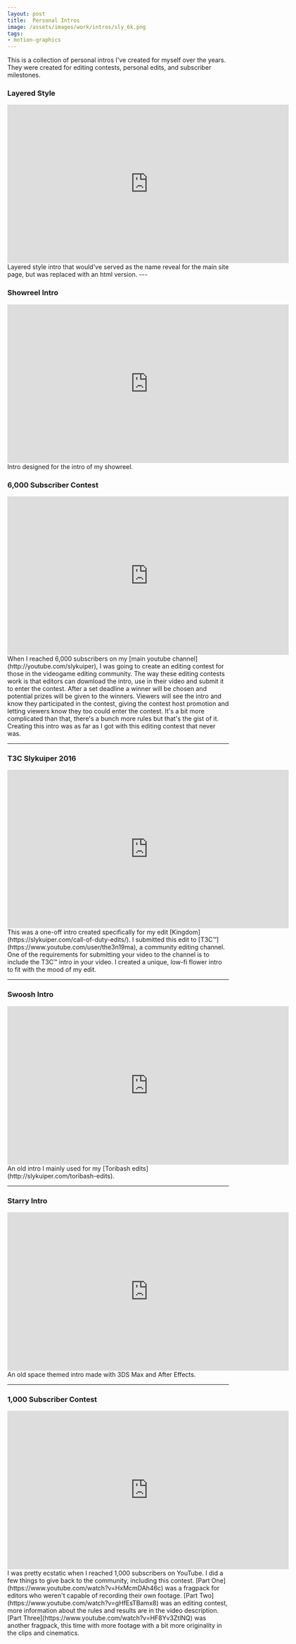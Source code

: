 ```yaml
---
layout: post
title:  Personal Intros
image: /assets/images/work/intros/sly_6k.png
tags:
- motion-graphics
---
```

This is a collection of personal intros I've created for myself over the years. They were created for editing contests, personal edits, and subscriber milestones.

### Layered Style
<div class="vid" > <iframe width="640" height="360" src="https://player.vimeo.com/video/218890829" frameborder="0" allowfullscreen></iframe></div>
Layered style intro that would've served as the name reveal for the main site page, but was replaced with an html version.
---

### Showreel Intro
<div class="vid" > <iframe width="640" height="360" src="https://player.vimeo.com/video/201792679" frameborder="0" allowfullscreen></iframe></div>
Intro designed for the intro of my showreel.



### 6,000 Subscriber Contest
<div class="vid" > <iframe width="640" height="360" src="https://player.vimeo.com/video/184432346" frameborder="0" allowfullscreen></iframe></div>
When I reached 6,000 subscribers on my [main youtube channel](http://youtube.com/slykuiper), I was going to create an editing contest for those in the videogame editing community. The way these editing contests work is that editors can download the intro, use in their video and submit it to enter the contest. After a set deadline a winner will be chosen and potential prizes will be given to the winners. Viewers will see the intro and know they participated in the contest, giving the contest host promotion and letting viewers know they too could enter the contest. It's a bit more complicated than that, there's a bunch more rules but that's the gist of it. Creating this intro was as far as I got with this editing contest that never was.

---

### T3C Slykuiper 2016
<div class="vid" > <iframe width="640" height="360" src="https://player.vimeo.com/video/184432380" frameborder="0" allowfullscreen></iframe></div>
This was a one-off intro created specifically for my edit [Kingdom](https://slykuiper.com/call-of-duty-edits/). I submitted this edit to [T3C™](https://www.youtube.com/user/the3n19ma), a community editing channel. One of the requirements for submitting your video to the channel is to include the T3C™ intro in your video. I created a unique, low-fi flower intro to fit with the mood of my edit.

---

### Swoosh Intro
<div class="vid" > <iframe width="640" height="360" src="https://player.vimeo.com/video/192887831" frameborder="0" allowfullscreen></iframe></div>
An old intro I mainly used for my [Toribash edits](http://slykuiper.com/toribash-edits).

---

### Starry Intro
<div class="vid" > <iframe width="640" height="360" src="https://player.vimeo.com/video/192887842" frameborder="0" allowfullscreen></iframe></div>
An old space themed intro made with 3DS Max and After Effects.

---

### 1,000 Subscriber Contest
<div class="vid" > <iframe width="640" height="360" src="https://player.vimeo.com/video/183224380" frameborder="0" allowfullscreen></iframe></div>
I was pretty ecstatic when I reached 1,000 subscribers on YouTube. I did a few things to give back to the community, including this contest. [Part One](https://www.youtube.com/watch?v=HxMcmDAh46c) was a fragpack for editors who weren't capable of recording their own footage. [Part Two](https://www.youtube.com/watch?v=gHfEsTBamx8) was an editing contest, more information about the rules and results are in the video description. [Part Three](https://www.youtube.com/watch?v=HF8Yv3ZtlNQ) was another fragpack, this time with more footage with a bit more originality in the clips and cinematics.